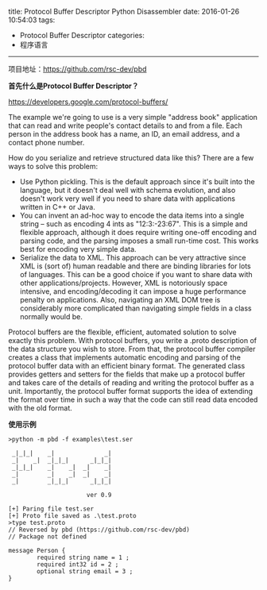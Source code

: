 title: Protocol Buffer Descriptor Python Disassembler
date: 2016-01-26 10:54:03
tags:
- Protocol Buffer Descriptor
categories:
- 程序语言
---

项目地址：<https://github.com/rsc-dev/pbd>

**首先什么是Protocol Buffer Descriptor？**

<https://developers.google.com/protocol-buffers/>

The example we're going to use is a very simple "address book" application that can read and write people's contact details to and from a file. Each person in the address book has a name, an ID, an email address, and a contact phone number.

How do you serialize and retrieve structured data like this? There are a few ways to solve this problem:

- Use Python pickling. This is the default approach since it's built into the language, but it doesn't deal well with schema evolution, and also doesn't work very well if you need to share data with applications written in C++ or Java.
- You can invent an ad-hoc way to encode the data items into a single string – such as encoding 4 ints as "12:3:-23:67". This is a simple and flexible approach, although it does require writing one-off encoding and parsing code, and the parsing imposes a small run-time cost. This works best for encoding very simple data.
- Serialize the data to XML. This approach can be very attractive since XML is (sort of) human readable and there are binding libraries for lots of languages. This can be a good choice if you want to share data with other applications/projects. However, XML is notoriously space intensive, and encoding/decoding it can impose a huge performance penalty on applications. Also, navigating an XML DOM tree is considerably more complicated than navigating simple fields in a class normally would be.

Protocol buffers are the flexible, efficient, automated solution to solve exactly this problem. With protocol buffers, you write a .proto description of the data structure you wish to store. From that, the protocol buffer compiler creates a class that implements automatic encoding and parsing of the protocol buffer data with an efficient binary format. The generated class provides getters and setters for the fields that make up a protocol buffer and takes care of the details of reading and writing the protocol buffer as a unit. Importantly, the protocol buffer format supports the idea of extending the format over time in such a way that the code can still read data encoded with the old format.

**使用示例**

```
>python -m pbd -f examples\test.ser

 _|_|_|    _|              _|
 _|    _|  _|_|_|      _|_|_|
 _|_|_|    _|    _|  _|    _|
 _|        _|    _|  _|    _|
 _|        _|_|_|      _|_|_|

                      ver 0.9

[+] Paring file test.ser
[+] Proto file saved as .\test.proto
>type test.proto
// Reversed by pbd (https://github.com/rsc-dev/pbd)
// Package not defined

message Person {
        required string name = 1 ;
        required int32 id = 2 ;
        optional string email = 3 ;
}
```
